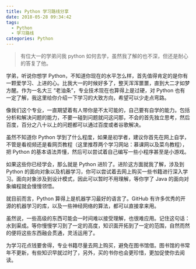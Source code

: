 ```yaml
---
title: Python 学习路线分享
date: 2018-05-28 09:34:42
tags:
  - Python
  - 学习路线
categories: Python
---
```


> 有位大一的学弟问我 python 如何去学，虽然我了解的也不深，但还是耐心的答复了他。

学弟，听说你想学 Python，不知道你现在的水平怎么样，首先值得肯定的是你有一颗爱学习、上进的心。比我大一的时候好多了，整天浑浑噩噩，直到大二才如梦方醒。作为一名大三 “老油条”，专业技术现在也算得上是过硬，对 Python 也有一定了解，我这里给你介绍一下学习的大致方向，希望可以少走点弯路。

像我们这个专业，一直期望着有人带你是不太可能的，自己要有自学的能力。包括分析和解决问题的能力，不要一碰到问题就问这问那，不会的首先独立思考，然后百度，百分之八十以上的问题都可以通过百度或者谷歌解决。

虽然不知道你 Python 学到了什么程度，如果是初学者，建议你首先在网上自学，不管是看视频还是看网页教程（这里推荐两个学习网站：慕课网以及菜鸟教程），把 Python 的基本语法弄懂，然后可以尝试着自己编写一些小程序甚至是小游戏。

如果这些你已经学会，那么就是 Python 进阶了。进阶这方面就我了解，涉及到 Python 的面向对象以及机器学习，你可以尝试着去网上购买一些书籍进行深入学习。面向对象涉及到设计模式，因此可以暂时不用理解，等你学了 Java 的面向对象编程就会慢慢领悟。

就目前而言，Python 算得上是机器学习最好的语言了。GitHub 有许多优秀的开源的机器学习的库，以及一些神经网络的算法，都可以直接拿来用。

虽然说，一些高级的东西可能会一时间难以接受理解，也很难应用。记住这句话：水到渠成。等你慢慢学习到了一定的高度，知识面开拓到了一定的范围，自然而然的便将这些东西融会贯通，灵活运用了。

为学习花点钱要舍得，专业书籍尽量去网上购买，避免在图书馆借。图书馆的书常年不更新，有些知识早就过时了，另外，买的书你也会更珍惜，更加促使你去阅读。